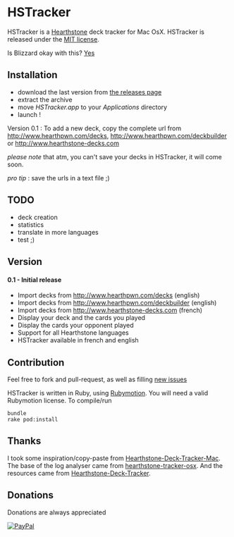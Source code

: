 # HSTracker

HSTracker is a [Hearthstone](http://www.playhearthstone.com/) deck tracker for Mac OsX.
HSTracker is released under the [MIT license](LICENSE).

Is Blizzard okay with this?
[Yes](https://twitter.com/bdbrode/status/511151446038179840)

## Installation
- download the last version from [the releases page](https://github.com/bmichotte/HSTracker/releases)
- extract the archive
- move _HSTracker.app_ to your _Applications_ directory
- launch !

Version 0.1 : To add a new deck, copy the complete url from http://www.hearthpwn.com/decks, http://www.hearthpwn.com/deckbuilder or http://www.hearthstone-decks.com

*please note* that atm, you can't save your decks in HSTracker, it will come soon.

*pro tip* : save the urls in a text file ;)


## TODO
- deck creation
- statistics
- translate in more languages
- test ;) 

## Version
#### 0.1 - Initial release
- Import decks from http://www.hearthpwn.com/decks (english)
- Import decks from http://www.hearthpwn.com/deckbuilder (english)
- Import decks from http://www.hearthstone-decks.com (french)
- Display your deck and the cards you played
- Display the cards your opponent played
- Support for all Hearthstone languages
- HSTracker available in french and english

## Contribution
Feel free to fork and pull-request, as well as filling [new issues](https://github.com/bmichotte/HSTracker/issues)

HSTracker is written in Ruby, using [Rubymotion](http://www.rubymotion.com/). You will need a valid Rubymotion license.
To compile/run
```
bundle
rake pod:install
```

## Thanks

I took some inspiration/copy-paste from [Hearthstone-Deck-Tracker-Mac](https://github.com/Jeswang/Hearthstone-Deck-Tracker-Mac).
The base of the log analyser came from [hearthstone-tracker-osx](https://github.com/hellozimi/hearthstone-tracker-osx).
And the resources came from [Hearthstone-Deck-Tracker](https://github.com/Epix37/Hearthstone-Deck-Tracker).

## Donations
Donations are always appreciated 

[![PayPal](https://www.paypalobjects.com/en_US/i/btn/btn_donate_SM.gif)](https://www.paypal.com/cgi-bin/webscr?cmd=_donations&business=bmichotte%40gmail%2ecom&lc=US&item_name=HSTracker&currency_code=EUR&bn=PP%2dDonationsBF%3abtn_donate_SM%2egif%3aNonHosted) 